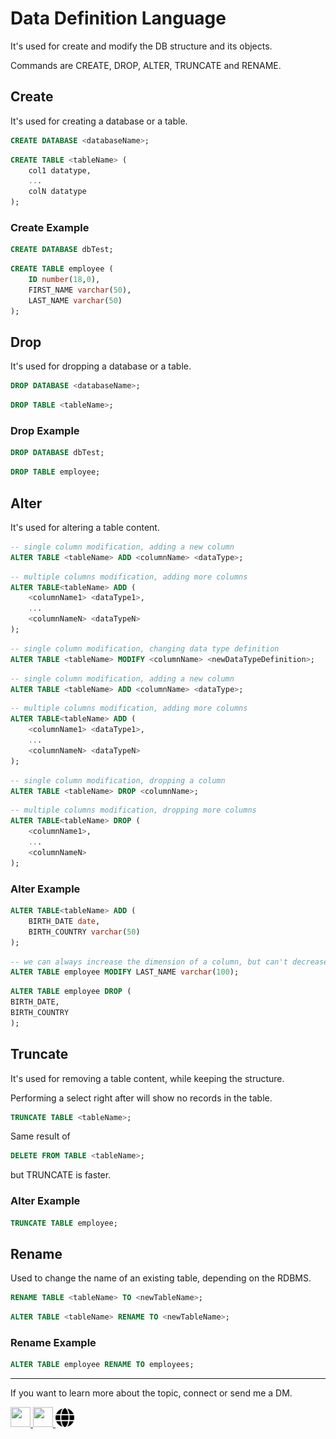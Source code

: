 ﻿# Data Definition Language

It's used for create and modify the DB structure and its objects.

Commands are CREATE, DROP, ALTER, TRUNCATE and RENAME.


## Create

It's used for creating a database or a table.

```sql
CREATE DATABASE <databaseName>;
```

```sql
CREATE TABLE <tableName> (
    col1 datatype,
    ...
    colN datatype
);
```

### Create Example

```sql
CREATE DATABASE dbTest;
```

```sql
CREATE TABLE employee (
    ID number(18,0),
    FIRST_NAME varchar(50),
    LAST_NAME varchar(50)
);
```


## Drop

It's used for dropping a database or a table.

```sql
DROP DATABASE <databaseName>;
```

```sql
DROP TABLE <tableName>;
```

### Drop Example

```sql
DROP DATABASE dbTest;
```

```sql
DROP TABLE employee;
```


## Alter

It's used for altering a table content.

```sql
-- single column modification, adding a new column
ALTER TABLE <tableName> ADD <columnName> <dataType>;
```

```sql
-- multiple columns modification, adding more columns
ALTER TABLE<tableName> ADD (
    <columnName1> <dataType1>,
    ...
    <columnNameN> <dataTypeN>
);
```

```sql
-- single column modification, changing data type definition
ALTER TABLE <tableName> MODIFY <columnName> <newDataTypeDefinition>;
```

```sql
-- single column modification, adding a new column
ALTER TABLE <tableName> ADD <columnName> <dataType>;
```

```sql
-- multiple columns modification, adding more columns
ALTER TABLE<tableName> ADD (
    <columnName1> <dataType1>,
    ...
    <columnNameN> <dataTypeN>
);
```

```sql
-- single column modification, dropping a column
ALTER TABLE <tableName> DROP <columnName>;
```

```sql
-- multiple columns modification, dropping more columns
ALTER TABLE<tableName> DROP (
    <columnName1>,
    ...
    <columnNameN>
);
```

### Alter Example

```sql
ALTER TABLE<tableName> ADD (
    BIRTH_DATE date,
    BIRTH_COUNTRY varchar(50)
);
```

```sql
-- we can always increase the dimension of a column, but can't decrease it
ALTER TABLE employee MODIFY LAST_NAME varchar(100);
```

```sql
ALTER TABLE employee DROP (
BIRTH_DATE,
BIRTH_COUNTRY
);
```


## Truncate

It's used for removing a table content, while keeping the structure.

Performing a select right after will show no records in the table.

```sql
TRUNCATE TABLE <tableName>;
```
Same result of 
```sql
DELETE FROM TABLE <tableName>;
```
but TRUNCATE is faster.

### Alter Example

```sql
TRUNCATE TABLE employee;
```


## Rename

Used to change the name of an existing table, depending on the RDBMS.

```sql
RENAME TABLE <tableName> TO <newTableName>;
```

```sql
ALTER TABLE <tableName> RENAME TO <newTableName>;
```

### Rename Example

```sql
ALTER TABLE employee RENAME TO employees;
```







<hr>

If you want to learn more about the topic, connect or send me a DM.

<p align="left">
	<a href="https://www.github.com/manugentile" target="_blank" rel="noreferrer">
		<picture>
			<source media="(prefers-color-scheme: dark)" srcset="https://raw.githubusercontent.com/danielcranney/readme-generator/main/public/icons/socials/github-dark.svg" />
			<source media="(prefers-color-scheme: light)" srcset="https://raw.githubusercontent.com/danielcranney/readme-generator/main/public/icons/socials/github.svg" />
			<img src="https://raw.githubusercontent.com/danielcranney/readme-generator/main/public/icons/socials/github.svg" width="32" height="32" />
		</picture>
	</a>
	<a href="https://www.linkedin.com/in/manuel-gentile" target="_blank" rel="noreferrer">
		<picture>
			<source media="(prefers-color-scheme: dark)" srcset="https://raw.githubusercontent.com/danielcranney/readme-generator/main/public/icons/socials/linkedin-dark.svg" />
			<source media="(prefers-color-scheme: light)" srcset="https://raw.githubusercontent.com/danielcranney/readme-generator/main/public/icons/socials/linkedin.svg" />
			<img src="https://raw.githubusercontent.com/danielcranney/readme-generator/main/public/icons/socials/linkedin.svg" width="32" height="32" />
		</picture>
	</a>
    <a href="https://manugentile.github.io/" target="blank">
        <img src="https://raw.githubusercontent.com/manugentile/manugentile/main/assets/globe-solid.svg" alt="Website" width="30px" />
    </a>

</p>
